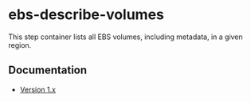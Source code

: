 # ebs-describe-volumes

This step container lists all EBS volumes, including metadata, in a given
region.

## Documentation

* [Version 1.x](docs/v1.md)
